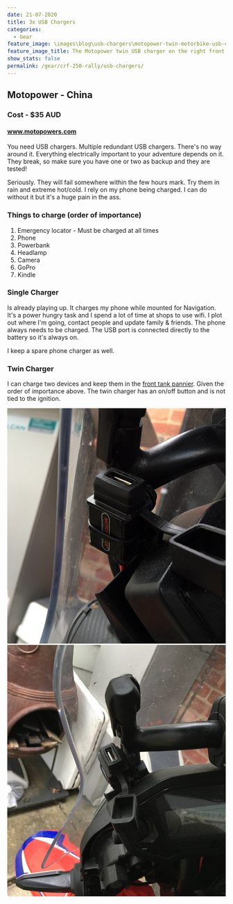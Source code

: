 ```yaml
---
date: 21-07-2020
title: 3x USB Chargers
categories:
  - Gear
feature_image: \images\blog\usb-chargers\motopower-twin-motorbike-usb-charger-honda-crf250-rally
feature_image_title: The Motopower twin USB charger on the right front fairing ⚡
show_stats: false
permalink: /gear/crf-250-rally/usb-chargers/
---
```

<h2>Motopower - China</h2>
<h3>Cost - $35 AUD</h3>
<h4>
  <a href="https://motopowers.com/">www.motopowers.com</a>
</h4>
<p>
  You need USB chargers. Multiple redundant USB chargers. There's no way around it. Everything electrically important to your adventure depends on it. They break, so make sure you have one or two as backup and they are tested!
</p>

<p>
  Seriously. They will fail somewhere within the few hours mark. Try them in rain and extreme hot/cold. I rely on my phone being charged. I can do without it but it's a huge pain in the ass.
</p>

<h3>Things to charge (order of importance)</h3>
<ol>
  <li>Emergency locator - Must be charged at all times</li>
  <li>Phone</li>
  <li>Powerbank</li>
  <li>Headlamp</li>
  <li>Camera</li>
  <li>GoPro</li>
  <li>Kindle</li>
</ol>

<h3>Single Charger</h3>
<p>
  Is already playing up. It charges my phone while mounted for Navigation. It's a power hungry task and I spend a lot of time at shops to use wifi. I plot out where I'm going, contact people and update family & friends. The phone always needs to be charged. The USB port is connected directly to the battery so it's always on.
</p>

<p>
  I keep a spare phone charger as well.
</p>

<h3>Twin Charger</h3>
<p>
  I can charge two devices and keep them in the <a href="{% post_url 2020-07-20-front-tank-panniers %}">front tank pannier</a>. Given the order of importance above. The twin charger has an on/off button and is not tied to the ignition.
</p>

<picture>
  <source srcset="\images\blog\usb-chargers\motopower-single-usb-charger-honda-crf250-rally.webp">
  <img src="\images\blog\usb-chargers\motopower-single-usb-charger-honda-crf250-rally.jpg" alt="Close up of the Motopower single USB charger on the Honda CRF250 Rally" />
</picture>

<picture>
  <source srcset="\images\blog\usb-chargers\motopower-single-usb-charger-honda-crf250-rally-dashboard.webp">
  <img src="\images\blog\usb-chargers\motopower-single-usb-charger-honda-crf250-rally-dashboard.jpg" alt="The Motopower single USB charger showing position next to dashboard on Honda CRF250 Rally" />
</picture>
